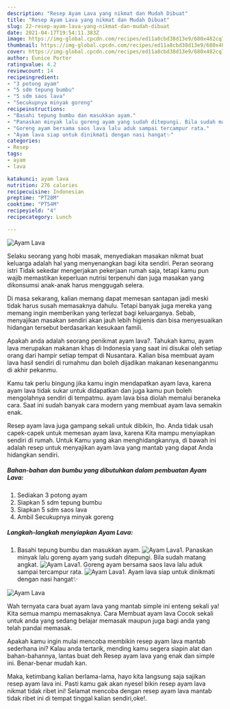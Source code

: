 ```yaml
---
description: "Resep Ayam Lava yang nikmat dan Mudah Dibuat"
title: "Resep Ayam Lava yang nikmat dan Mudah Dibuat"
slug: 22-resep-ayam-lava-yang-nikmat-dan-mudah-dibuat
date: 2021-04-17T19:54:11.383Z
image: https://img-global.cpcdn.com/recipes/ed11a8cbd38d13e9/680x482cq70/ayam-lava-foto-resep-utama.jpg
thumbnail: https://img-global.cpcdn.com/recipes/ed11a8cbd38d13e9/680x482cq70/ayam-lava-foto-resep-utama.jpg
cover: https://img-global.cpcdn.com/recipes/ed11a8cbd38d13e9/680x482cq70/ayam-lava-foto-resep-utama.jpg
author: Eunice Porter
ratingvalue: 4.2
reviewcount: 14
recipeingredient:
- "3 potong ayam"
- "5 sdm tepung bumbu"
- "5 sdm saos lava"
- "Secukupnya minyak goreng"
recipeinstructions:
- "Basahi tepung bumbu dan masukkan ayam."
- "Panaskan minyak lalu goreng ayam yang sudah ditepungi. Bila sudah matang angkat."
- "Goreng ayam bersama saos lava lalu aduk sampai tercampur rata."
- "Ayam lava siap untuk dinikmati dengan nasi hangat✨"
categories:
- Resep
tags:
- ayam
- lava

katakunci: ayam lava 
nutrition: 276 calories
recipecuisine: Indonesian
preptime: "PT28M"
cooktime: "PT54M"
recipeyield: "4"
recipecategory: Lunch

---
```



![Ayam Lava](https://img-global.cpcdn.com/recipes/ed11a8cbd38d13e9/680x482cq70/ayam-lava-foto-resep-utama.jpg)

Selaku seorang yang hobi masak, menyediakan masakan nikmat buat keluarga adalah hal yang menyenangkan bagi kita sendiri. Peran seorang istri Tidak sekedar mengerjakan pekerjaan rumah saja, tetapi kamu pun wajib memastikan keperluan nutrisi terpenuhi dan juga masakan yang dikonsumsi anak-anak harus menggugah selera.

Di masa  sekarang, kalian memang dapat memesan santapan jadi meski tidak harus susah memasaknya dahulu. Tetapi banyak juga mereka yang memang ingin memberikan yang terlezat bagi keluarganya. Sebab, menyajikan masakan sendiri akan jauh lebih higienis dan bisa menyesuaikan hidangan tersebut berdasarkan kesukaan famili. 



Apakah anda adalah seorang penikmat ayam lava?. Tahukah kamu, ayam lava merupakan makanan khas di Indonesia yang saat ini disukai oleh setiap orang dari hampir setiap tempat di Nusantara. Kalian bisa membuat ayam lava hasil sendiri di rumahmu dan boleh dijadikan makanan kesenanganmu di akhir pekanmu.

Kamu tak perlu bingung jika kamu ingin mendapatkan ayam lava, karena ayam lava tidak sukar untuk didapatkan dan juga kamu pun boleh mengolahnya sendiri di tempatmu. ayam lava bisa diolah memalui beraneka cara. Saat ini sudah banyak cara modern yang membuat ayam lava semakin enak.

Resep ayam lava juga gampang sekali untuk dibikin, lho. Anda tidak usah capek-capek untuk memesan ayam lava, karena Kita mampu menyiapkan sendiri di rumah. Untuk Kamu yang akan menghidangkannya, di bawah ini adalah resep untuk menyajikan ayam lava yang mantab yang dapat Anda hidangkan sendiri.

<!--inarticleads1-->

##### Bahan-bahan dan bumbu yang dibutuhkan dalam pembuatan Ayam Lava:

1. Sediakan 3 potong ayam
1. Siapkan 5 sdm tepung bumbu
1. Siapkan 5 sdm saos lava
1. Ambil Secukupnya minyak goreng




<!--inarticleads2-->

##### Langkah-langkah menyiapkan Ayam Lava:

1. Basahi tepung bumbu dan masukkan ayam.
<img src="https://img-global.cpcdn.com/steps/17a4b0cf9eb709ea/160x128cq70/ayam-lava-langkah-memasak-1-foto.jpg" alt="Ayam Lava">1. Panaskan minyak lalu goreng ayam yang sudah ditepungi. Bila sudah matang angkat.
<img src="https://img-global.cpcdn.com/steps/bd69c749c63aaedb/160x128cq70/ayam-lava-langkah-memasak-2-foto.jpg" alt="Ayam Lava">1. Goreng ayam bersama saos lava lalu aduk sampai tercampur rata.
<img src="https://img-global.cpcdn.com/steps/d96e408a17be2578/160x128cq70/ayam-lava-langkah-memasak-3-foto.jpg" alt="Ayam Lava">1. Ayam lava siap untuk dinikmati dengan nasi hangat✨
<img src="https://img-global.cpcdn.com/steps/9c603cf1a71b0dc1/160x128cq70/ayam-lava-langkah-memasak-4-foto.jpg" alt="Ayam Lava">



Wah ternyata cara buat ayam lava yang mantab simple ini enteng sekali ya! Kita semua mampu memasaknya. Cara Membuat ayam lava Cocok sekali untuk anda yang sedang belajar memasak maupun juga bagi anda yang telah pandai memasak.

Apakah kamu ingin mulai mencoba membikin resep ayam lava mantab sederhana ini? Kalau anda tertarik, mending kamu segera siapin alat dan bahan-bahannya, lantas buat deh Resep ayam lava yang enak dan simple ini. Benar-benar mudah kan. 

Maka, ketimbang kalian berlama-lama, hayo kita langsung saja sajikan resep ayam lava ini. Pasti kamu gak akan nyesel bikin resep ayam lava nikmat tidak ribet ini! Selamat mencoba dengan resep ayam lava mantab tidak ribet ini di tempat tinggal kalian sendiri,oke!.

